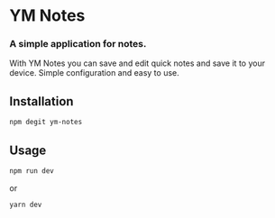 # YM Notes
### A simple application for notes.

With YM Notes you can save and edit quick notes and
save it to your device.
Simple configuration and easy to use.

## Installation
```bash
npm degit ym-notes
```

## Usage
```bash
npm run dev 
```
or 
```bash
yarn dev
```
